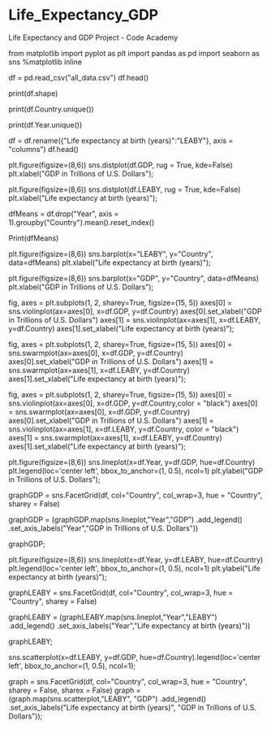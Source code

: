 # Life_Expectancy_GDP
Life Expectancy and GDP Project - Code Academy

from matplotlib import pyplot as plt
import pandas as pd
import seaborn as sns
%matplotlib inline

df = pd.read_csv("all_data.csv")
df.head()

print(df.shape)

print(df.Country.unique())

print(df.Year.unique())

df = df.rename({"Life expectancy at birth (years)":"LEABY"}, axis = "columns")
df.head()

plt.figure(figsize=(8,6))
sns.distplot(df.GDP, rug = True, kde=False)
plt.xlabel("GDP in Trillions of U.S. Dollars");

plt.figure(figsize=(8,6))
sns.distplot(df.LEABY, rug = True, kde=False)
plt.xlabel("Life expectancy at birth (years)");

dfMeans = df.drop("Year", axis = 1).groupby("Country").mean().reset_index()

Print(dfMeans)

plt.figure(figsize=(8,6))
sns.barplot(x="LEABY", y="Country", data=dfMeans)
plt.xlabel("Life expectancy at birth (years)");

plt.figure(figsize=(8,6))
sns.barplot(x="GDP", y="Country", data=dfMeans)
plt.xlabel("GDP in Trillions of U.S. Dollars");

fig, axes = plt.subplots(1, 2, sharey=True, figsize=(15, 5))
axes[0] = sns.violinplot(ax=axes[0], x=df.GDP, y=df.Country)
axes[0].set_xlabel("GDP in Trillions of U.S. Dollars")
axes[1] = sns.violinplot(ax=axes[1], x=df.LEABY, y=df.Country)
axes[1].set_xlabel("Life expectancy at birth (years)");

fig, axes = plt.subplots(1, 2, sharey=True, figsize=(15, 5))
axes[0] = sns.swarmplot(ax=axes[0], x=df.GDP, y=df.Country)
axes[0].set_xlabel("GDP in Trillions of U.S. Dollars")
axes[1] = sns.swarmplot(ax=axes[1], x=df.LEABY, y=df.Country)
axes[1].set_xlabel("Life expectancy at birth (years)");

fig, axes = plt.subplots(1, 2, sharey=True, figsize=(15, 5))
axes[0] = sns.violinplot(ax=axes[0], x=df.GDP, y=df.Country,color = "black")
axes[0] = sns.swarmplot(ax=axes[0], x=df.GDP, y=df.Country)
axes[0].set_xlabel("GDP in Trillions of U.S. Dollars")
axes[1] = sns.violinplot(ax=axes[1], x=df.LEABY, y=df.Country, color = "black")
axes[1] = sns.swarmplot(ax=axes[1], x=df.LEABY, y=df.Country)
axes[1].set_xlabel("Life expectancy at birth (years)");

plt.figure(figsize=(8,6))
sns.lineplot(x=df.Year, y=df.GDP, hue=df.Country)
plt.legend(loc='center left', bbox_to_anchor=(1, 0.5), ncol=1)
plt.ylabel("GDP in Trillions of U.S. Dollars");

graphGDP = sns.FacetGrid(df, col="Country", col_wrap=3,
                      hue = "Country", sharey = False)

graphGDP = (graphGDP.map(sns.lineplot,"Year","GDP")
         .add_legend()
         .set_axis_labels("Year","GDP in Trillions of U.S. Dollars"))

graphGDP;

plt.figure(figsize=(8,6))
sns.lineplot(x=df.Year, y=df.LEABY, hue=df.Country)
plt.legend(loc='center left', bbox_to_anchor=(1, 0.5), ncol=1)
plt.ylabel("Life expectancy at birth (years)");

graphLEABY = sns.FacetGrid(df, col="Country", col_wrap=3,
                      hue = "Country", sharey = False)

graphLEABY = (graphLEABY.map(sns.lineplot,"Year","LEABY")
         .add_legend()
         .set_axis_labels("Year","Life expectancy at birth (years)"))

graphLEABY;

sns.scatterplot(x=df.LEABY, y=df.GDP, hue=df.Country).legend(loc='center left', bbox_to_anchor=(1, 0.5), ncol=1);

graph = sns.FacetGrid(df, col="Country", col_wrap=3,
                      hue = "Country", sharey = False, sharex = False)
graph = (graph.map(sns.scatterplot,"LEABY", "GDP")
         .add_legend()
         .set_axis_labels("Life expectancy at birth (years)", "GDP in Trillions of U.S. Dollars"));
